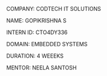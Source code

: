COMPANY: CODTECH IT SOLUTIONS

NAME: GOPIKRISHNA S

INTERN ID: CTO4DY336

DOMAIN: EMBEDDED SYSTEMS 

DURATION: 4 WEEEKS

MENTOR: NEELA SANTOSH
